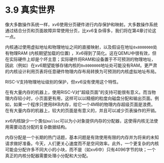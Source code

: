 # 3.9 真实世界

像大多数操作系统一样，xv6使用分页硬件进行内存保护和映射。大多数操作系统通过结合分页和页面故障异常使用分页，比xv6复杂得多，我们将在第4章讨论这一点。

内核通过使用虚拟地址和物理地址之间的直接映射，以及假设在地址`0x8000000`处有物理RAM  (内核期望加载的位置) ，Xv6得到了简化。这在QEMU中很有效，但在实际硬件上却是个坏主意；实际硬件将RAM和设备置于不可预测的物理地址，因此（例如）在xv6期望能够存储内核的`0x8000000`地址处可能没有RAM。更严肃的内核设计利用页表将任意硬件物理内存布局转换为可预测的内核虚拟地址布局。 

RISC-V支持物理地址级别的保护，但xv6没有使用这个特性。

在有大量内存的机器上，使用RISC-V对“超级页面”的支持可能很有意义。而当物理内存较小时，小页面更有用，这样可以以精细的粒度向磁盘分配和输出页面。例如，如果一个程序只使用8KB内存，给它一个4MB的物理内存超级页面是浪费。在有大量内存的机器上，较大的页面是有意义的，并且可以减少页表操作的开销。

xv6内核缺少一个类似`malloc`可以为小对象提供内存的分配器，这使得内核无法使用需要动态分配的复杂数据结构。

内存分配是一个长期的热门话题，基本问题是有效使用有限的内存并为将来的未知请求做好准备。今天，人们更关心速度而不是空间效率。此外，一个更复杂的内核可能会分配许多不同大小的小块，而不是（如xv6中）只有4096字节的块；一个真正的内核分配器需要处理小分配和大分配。